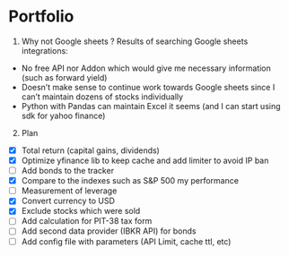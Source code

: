 # Portfolio

1. Why not Google sheets ?
Results of searching Google sheets integrations:
- No free API nor Addon which would give me necessary information (such as forward yield)
- Doesn’t make sense to continue work towards Google sheets since I can’t maintain dozens of stocks individually
- Python with Pandas can maintain Excel it seems (and I can start using sdk for yahoo finance)

2. Plan
- [x] Total return (capital gains, dividends)
- [x] Optimize yfinance lib to keep cache and add limiter to avoid IP ban
- [ ] Add bonds to the tracker
- [x] Compare to the indexes such as S&P 500 my performance
- [ ] Measurement of leverage
- [x] Convert currency to USD
- [x] Exclude stocks which were sold
- [ ] Add calculation for PIT-38 tax form
- [ ] Add second data provider (IBKR API) for bonds
- [ ] Add config file with parameters (API Limit, cache ttl, etc)